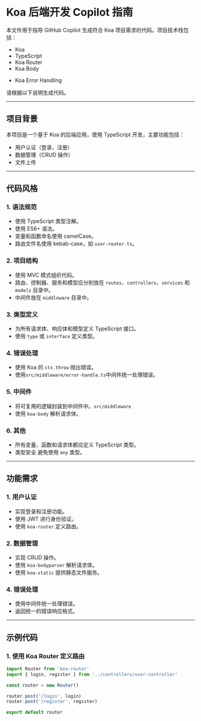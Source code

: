 # Koa 后端开发 Copilot 指南

本文件用于指导 GitHub Copilot 生成符合 Koa 项目需求的代码。项目技术栈包括：
- Koa
- TypeScript
- Koa Router
- Koa Body
<!-- - Koa Static -->
<!-- - Koa CORS -->
- Koa Error Handling

请根据以下说明生成代码。

---

## 项目背景

本项目是一个基于 Koa 的后端应用，使用 TypeScript 开发，主要功能包括：
- 用户认证（登录、注册）
- 数据管理（CRUD 操作）
- 文件上传

---

## 代码风格

### 1. 语法规范
- 使用 TypeScript 类型注解。
- 使用 ES6+ 语法。
- 变量和函数命名使用 camelCase。
- 路由文件名使用 kebab-case，如 `user-router.ts`。

### 2. 项目结构
- 使用 MVC 模式组织代码。
- 路由、控制器、服务和模型应分别放在 `routes`、`controllers`、`services` 和 `models` 目录中。
- 中间件放在 `middleware` 目录中。

### 3. 类型定义
- 为所有请求体、响应体和模型定义 TypeScript 接口。
- 使用 `type` 或 `interface` 定义类型。

### 4. 错误处理
- 使用 Koa 的 `ctx.throw` 抛出错误。
- 使用`src/middleware/error-handle.ts`中间件统一处理错误。

### 5. 中间件
- 将可复用的逻辑封装到中间件中。`src/middleware`
- 使用 `koa-body` 解析请求体。
<!-- - 使用 `koa-cors` 处理跨域请求。 -->

### 6. 其他
- 所有变量、函数和请求体都应定义 TypeScript 类型。
- 类型安全 避免使用 `any` 类型。

---

## 功能需求

### 1. 用户认证
- 实现登录和注册功能。
- 使用 JWT 进行身份验证。
- 使用 `koa-router` 定义路由。

### 2. 数据管理
- 实现 CRUD 操作。
- 使用 `koa-bodyparser` 解析请求体。
- 使用 `koa-static` 提供静态文件服务。

<!-- ### 3. 文件上传
- 实现文件上传功能。
- 使用 `koa-multer` 处理文件上传。 -->

### 4. 错误处理
- 使用中间件统一处理错误。
- 返回统一的错误响应格式。

---

## 示例代码

### 1. 使用 Koa Router 定义路由
```typescript
import Router from 'koa-router'
import { login, register } from '../controllers/user-controller'

const router = new Router()

router.post('/login', login)
router.post('/register', register)

export default router
```
